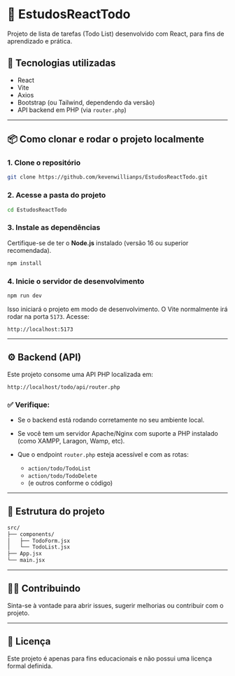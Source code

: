 # 📝 EstudosReactTodo

Projeto de lista de tarefas (Todo List) desenvolvido com React, para fins de aprendizado e prática.

## 🚀 Tecnologias utilizadas

- React
- Vite
- Axios
- Bootstrap (ou Tailwind, dependendo da versão)
- API backend em PHP (via `router.php`)

---

## 📦 Como clonar e rodar o projeto localmente

### 1. Clone o repositório

```bash
git clone https://github.com/kevenwillianps/EstudosReactTodo.git
````

### 2. Acesse a pasta do projeto

```bash
cd EstudosReactTodo
```

### 3. Instale as dependências

Certifique-se de ter o **Node.js** instalado (versão 16 ou superior recomendada).

```bash
npm install
```

### 4. Inicie o servidor de desenvolvimento

```bash
npm run dev
```

Isso iniciará o projeto em modo de desenvolvimento. O Vite normalmente irá rodar na porta `5173`. Acesse:

```
http://localhost:5173
```

---

## ⚙️ Backend (API)

Este projeto consome uma API PHP localizada em:

```
http://localhost/todo/api/router.php
```

### ✅ Verifique:

* Se o backend está rodando corretamente no seu ambiente local.
* Se você tem um servidor Apache/Nginx com suporte a PHP instalado (como XAMPP, Laragon, Wamp, etc).
* Que o endpoint `router.php` esteja acessível e com as rotas:

  * `action/todo/TodoList`
  * `action/todo/TodoDelete`
  * (e outros conforme o código)

---

## 📁 Estrutura do projeto

```bash
src/
├── components/
│   ├── TodoForm.jsx
│   └── TodoList.jsx
├── App.jsx
└── main.jsx
```

---

## 🙋‍♂️ Contribuindo

Sinta-se à vontade para abrir issues, sugerir melhorias ou contribuir com o projeto.

---

## 📜 Licença

Este projeto é apenas para fins educacionais e não possui uma licença formal definida.